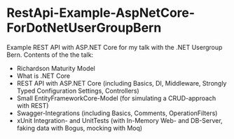 # RestApi-Example-AspNetCore-ForDotNetUserGroupBern
Example REST API with ASP.NET Core for my talk with the .NET Usergroup Bern.
Contents of the the talk:
  - Richardson Maturity Model
  - What is .NET Core
  - REST API with ASP.NET Core (including Basics, DI, Middleware, Strongly Typed Configuration Settings, Controllers)
  - Small EntityFrameworkCore-Model (for simulating a CRUD-approach with REST)
  - Swagger-Integrations (including Basics, Comments, OperationFilters)
  - xUnit Integration- and UnitTests (with In-Memory Web- and DB-Server, faking data with Bogus, mocking with Moq)
